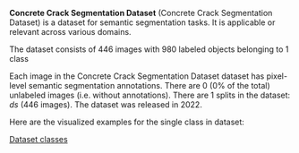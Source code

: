 **Concrete Crack Segmentation Dataset** (Concrete Crack Segmentation Dataset) is a dataset for semantic segmentation tasks. It is applicable or relevant across various domains.

The dataset consists of 446 images with 980 labeled objects belonging to 1 class

Each image in the Concrete Crack Segmentation Dataset dataset has pixel-level semantic segmentation annotations. There are 0 (0% of the total) unlabeled images (i.e. without annotations). There are 1 splits in the dataset: *ds* (446 images). The dataset was released in 2022.

Here are the visualized examples for the single class in dataset:

[Dataset classes](https://github.com/dataset-ninja/concrete-crack-segmentation-dataset/raw/main/visualizations/classes_preview.webm)
